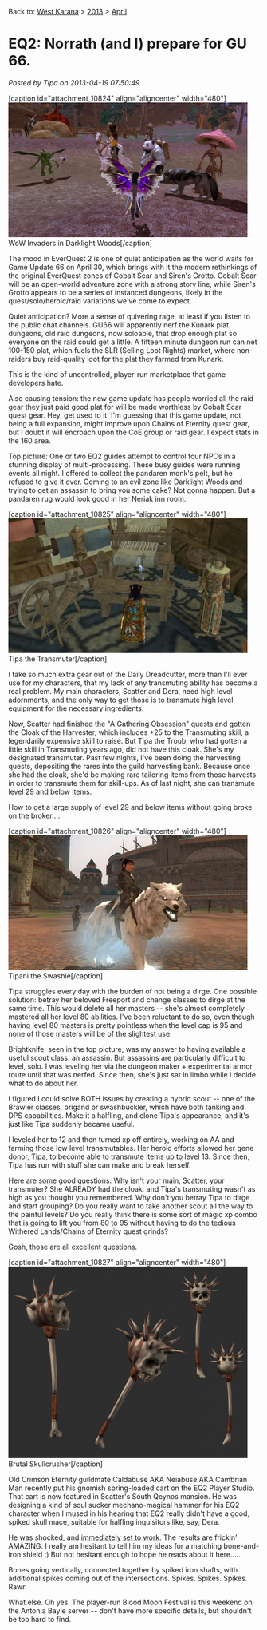 Back to: [West Karana](/posts/westkarana.md) > [2013](/posts/2013/westkarana.md) > [April](./westkarana.md)
# EQ2: Norrath (and I) prepare for GU 66.

*Posted by Tipa on 2013-04-19 07:50:49*

[caption id="attachment\_10824" align="aligncenter" width="480"][![WoW Invaders in Darklight Woods](../../../uploads/2013/04/EverQuest2-2013-04-18-20-20-31-00-480x270.jpg)](../../../uploads/2013/04/EverQuest2-2013-04-18-20-20-31-00.jpg) WoW Invaders in Darklight Woods[/caption]

The mood in EverQuest 2 is one of quiet anticipation as the world waits for Game Update 66 on April 30, which brings with it the modern rethinkings of the original EverQuest zones of Cobalt Scar and Siren's Grotto. Cobalt Scar will be an open-world adventure zone with a strong story line, while Siren's Grotto appears to be a series of instanced dungeons, likely in the quest/solo/heroic/raid variations we've come to expect.

Quiet anticipation? More a sense of quivering rage, at least if you listen to the public chat channels. GU66 will apparently nerf the Kunark plat dungeons, old raid dungeons, now soloable, that drop enough plat so everyone on the raid could get a little. A fifteen minute dungeon run can net 100-150 plat, which fuels the SLR (Selling Loot Rights) market, where non-raiders buy raid-quality loot for the plat they farmed from Kunark.

This is the kind of uncontrolled, player-run marketplace that game developers hate.

Also causing tension: the new game update has people worried all the raid gear they just paid good plat for will be made worthless by Cobalt Scar quest gear. Hey, get used to it. I'm guessing that this game update, not being a full expansion, might improve upon Chains of Eternity quest gear, but I doubt it will encroach upon the CoE group or raid gear. I expect stats in the 160 area.

Top picture: One or two EQ2 guides attempt to control four NPCs in a stunning display of multi-processing. These busy guides were running events all night. I offered to collect the pandaren monk's pelt, but he refused to give it over. Coming to an evil zone like Darklight Woods and trying to get an assassin to bring you some cake? Not gonna happen. But a pandaren rug would look good in her Neriak inn room.

[caption id="attachment\_10825" align="aligncenter" width="480"][![Tipa the Transmuter](../../../uploads/2013/04/EverQuest2-2013-04-19-07-02-22-59-480x270.jpg)](../../../uploads/2013/04/EverQuest2-2013-04-19-07-02-22-59.jpg) Tipa the Transmuter[/caption]

I take so much extra gear out of the Daily Dreadcutter, more than I'll ever use for my characters, that my lack of any transmuting ability has become a real problem. My main characters, Scatter and Dera, need high level adornments, and the only way to get those is to transmute high level equipment for the necessary ingredients. 

Now, Scatter had finished the "A Gathering Obsession" quests and gotten the Cloak of the Harvester, which includes +25 to the Transmuting skill, a legendarily expensive skill to raise. But Tipa the Troub, who had gotten a little skill in Transmuting years ago, did not have this cloak. She's my designated transmuter. Past few nights, I've been doing the harvesting quests, depositing the rares into the guild harvesting bank. Because once she had the cloak, she'd be making rare tailoring items from those harvests in order to transmute them for skill-ups. As of last night, she can transmute level 29 and below items.

How to get a large supply of level 29 and below items without going broke on the broker....

[caption id="attachment\_10826" align="aligncenter" width="480"][![Tipani the Swashie](../../../uploads/2013/04/EverQuest2-2013-04-19-07-04-56-33-480x270.jpg)](../../../uploads/2013/04/EverQuest2-2013-04-19-07-04-56-33.jpg) Tipani the Swashie[/caption]

Tipa struggles every day with the burden of not being a dirge. One possible solution: betray her beloved Freeport and change classes to dirge at the same time. This would delete all her masters -- she's almost completely mastered all her level 80 abilities. I've been reluctant to do so, even though having level 80 masters is pretty pointless when the level cap is 95 and none of those masters will be of the slightest use.

Brightknife, seen in the top picture, was my answer to having available a useful scout class, an assassin. But assassins are particularly difficult to level, solo. I was leveling her via the dungeon maker + experimental armor route until that was nerfed. Since then, she's just sat in limbo while I decide what to do about her.

I figured I could solve BOTH issues by creating a hybrid scout -- one of the Brawler classes, brigand or swashbuckler, which have both tanking and DPS capabilities. Make it a halfling, and clone Tipa's appearance, and it's just like Tipa suddenly became useful.

I leveled her to 12 and then turned xp off entirely, working on AA and farming those low level transmutables. Her heroic efforts allowed her gene donor, Tipa, to become able to transmute items up to level 13. Since then, Tipa has run with stuff she can make and break herself.

Here are some good questions: Why isn't your main, Scatter, your transmuter? She ALREADY had the cloak, and Tipa's transmuting wasn't as high as you thought you remembered. Why don't you betray Tipa to dirge and start grouping? Do you really want to take another scout all the way to the painful levels? Do you really think there is some sort of magic xp combo that is going to lift you from 80 to 95 without having to do the tedious Withered Lands/Chains of Eternity quest grinds?

Gosh, those are all excellent questions.

[caption id="attachment\_10827" align="aligncenter" width="480"][![Brutal Skullcrusher](../../../uploads/2013/04/brutal_skullcrusher_screenshot-480x384.png)](../../../uploads/2013/04/brutal_skullcrusher_screenshot.png) Brutal Skullcrusher[/caption]

Old Crimson Eternity guildmate Caldabuse AKA Neiabuse AKA Cambrian Man recently put his gnomish spring-loaded cart on the EQ2 Player Studio. That cart is now featured in Scatter's South Qeynos mansion. He was designing a kind of soul sucker mechano-magical hammer for his EQ2 character when I mused in his hearing that EQ2 really didn't have a good, spiked skull mace, suitable for halfling inquisitors like, say, Dera.

He was shocked, and [immediately set to work](https://plus.google.com/107756584030623598910/posts/bYVNPScddow). The results are frickin' AMAZING. I really am hesitant to tell him my ideas for a matching bone-and-iron shield :) But not hesitant enough to hope he reads about it here.....

Bones going vertically, connected together by spiked iron shafts, with additional spikes coming out of the intersections. Spikes. Spikes. Spikes. Rawr.

What else. Oh yes. The player-run Blood Moon Festival is this weekend on the Antonia Bayle server -- don't have more specific details, but shouldn't be too hard to find.

